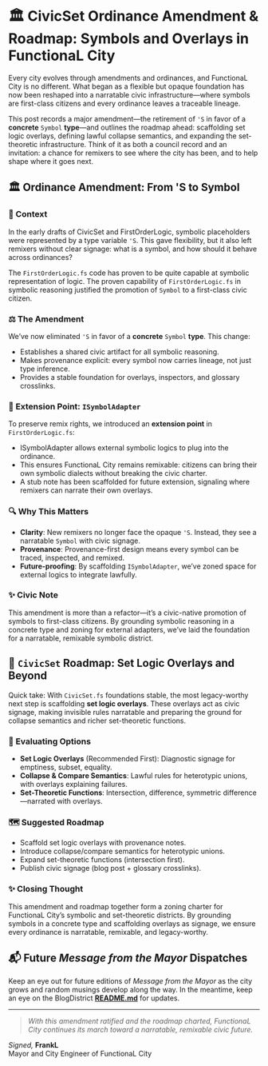 # 🏛️ CivicSet Ordinance Amendment & Roadmap: Symbols and Overlays in FunctionaL City

Every city evolves through amendments and ordinances, and FunctionaL City is no different. What began as a flexible but opaque foundation has now been reshaped into a narratable civic infrastructure—where symbols are first-class citizens and every ordinance leaves a traceable lineage.

This post records a major amendment—the retirement of `'S` in favor of a **concrete** `Symbol` **type**—and outlines the roadmap ahead: scaffolding set logic overlays, defining lawful collapse semantics, and expanding the set-theoretic infrastructure. Think of it as both a council record and an invitation: a chance for remixers to see where the city has been, and to help shape where it goes next.

## 🏛️ Ordinance Amendment: From 'S to Symbol

### 📜 Context

In the early drafts of CivicSet and FirstOrderLogic, symbolic placeholders were represented by a type variable `'S`. This gave flexibility, but it also left remixers without clear signage: what is a symbol, and how should it behave across ordinances? 

The `FirstOrderLogic.fs` code has proven to be quite capable at symbolic representation of logic. The proven capability of `FirstOrderLogic.fs` in symbolic reasoning justified the promotion of `Symbol` to a first-class civic citizen.

### ⚖️ The Amendment

We’ve now eliminated `'S` in favor of a **concrete** `Symbol` **type**. This change:

* Establishes a shared civic artifact for all symbolic reasoning.
* Makes provenance explicit: every symbol now carries lineage, not just type inference.
* Provides a stable foundation for overlays, inspectors, and glossary crosslinks.

### 🔌 Extension Point: `ISymbolAdapter`

To preserve remix rights, we introduced an **extension point** in `FirstOrderLogic.fs`:

* ISymbolAdapter allows external symbolic logics to plug into the ordinance.
* This ensures FunctionaL City remains remixable: citizens can bring their own symbolic dialects without breaking the civic charter.
* A stub note has been scaffolded for future extension, signaling where remixers can narrate their own overlays.

### 🔍 Why This Matters

* **Clarity**: New remixers no longer face the opaque `'S`. Instead, they see a narratable `Symbol` with civic signage.
* **Provenance**: Provenance-first design means every symbol can be traced, inspected, and remixed.
* **Future-proofing**: By scaffolding `ISymbolAdapter`, we’ve zoned space for external logics to integrate lawfully.

### ✨ Civic Note

This amendment is more than a refactor—it’s a civic-native promotion of symbols to first-class citizens. By grounding symbolic reasoning in a concrete type and zoning for external adapters, we’ve laid the foundation for a narratable, remixable symbolic district.

## 🧭 `CivicSet` Roadmap: Set Logic Overlays and Beyond

Quick take: With `CivicSet.fs` foundations stable, the most legacy-worthy next step is scaffolding **set logic overlays**. These overlays act as civic signage, making invisible rules narratable and preparing the ground for collapse semantics and richer set-theoretic functions.

### 📌 Evaluating Options

* **Set Logic Overlays** (Recommended First): Diagnostic signage for emptiness, subset, equality.
* **Collapse & Compare Semantics**: Lawful rules for heterotypic unions, with overlays explaining failures.
* **Set-Theoretic Functions**: Intersection, difference, symmetric difference—narrated with overlays.

### 🗺️ Suggested Roadmap

* Scaffold set logic overlays with provenance notes.
* Introduce collapse/compare semantics for heterotypic unions.
* Expand set-theoretic functions (intersection first).
* Publish civic signage (blog post + glossary crosslinks).

### ✨ Closing Thought

This amendment and roadmap together form a zoning charter for FunctionaL City’s symbolic and set-theoretic districts. By grounding symbols in a concrete type and scaffolding overlays as signage, we ensure every ordinance is narratable, remixable, and legacy-worthy.

## 📬 Future *Message from the Mayor* Dispatches

Keep an eye out for future editions of *Message from the Mayor* as the city grows and random musings develop along the way. In the meantime, keep an eye on the BlogDistrict [**README.md**](../README.md) for updates.

---

> *With this amendment ratified and the roadmap charted, FunctionaL City continues its march toward a narratable, remixable civic future.*

*Signed,*
**FrankL**  
Mayor and City Engineer of FunctionaL City